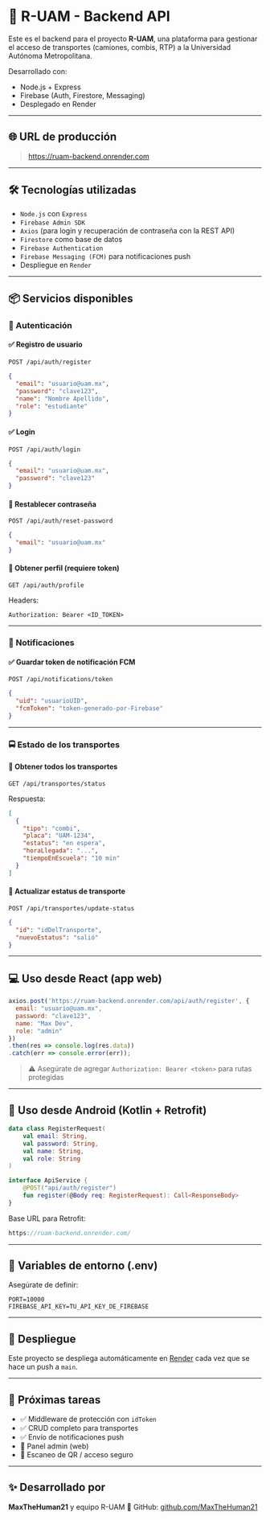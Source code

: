 # 🚌 R-UAM - Backend API

Este es el backend para el proyecto **R-UAM**, una plataforma para gestionar el acceso de transportes (camiones, combis, RTP) a la Universidad Autónoma Metropolitana.

Desarrollado con:
- Node.js + Express
- Firebase (Auth, Firestore, Messaging)
- Desplegado en Render

---

## 🌐 URL de producción

> https://ruam-backend.onrender.com

---

## 🛠 Tecnologías utilizadas

- `Node.js` con `Express`
- `Firebase Admin SDK`
- `Axios` (para login y recuperación de contraseña con la REST API)
- `Firestore` como base de datos
- `Firebase Authentication`
- `Firebase Messaging (FCM)` para notificaciones push
- Despliegue en `Render`

---

## 📦 Servicios disponibles

### 🔐 Autenticación

#### ✅ Registro de usuario
`POST /api/auth/register`

```json
{
  "email": "usuario@uam.mx",
  "password": "clave123",
  "name": "Nombre Apellido",
  "role": "estudiante"
}
```

#### ✅ Login
`POST /api/auth/login`

```json
{
  "email": "usuario@uam.mx",
  "password": "clave123"
}
```

#### 🔁 Restablecer contraseña
`POST /api/auth/reset-password`

```json
{
  "email": "usuario@uam.mx"
}
```

#### 👤 Obtener perfil (requiere token)
`GET /api/auth/profile`

Headers:
```
Authorization: Bearer <ID_TOKEN>
```

---

### 🔔 Notificaciones

#### ✅ Guardar token de notificación FCM
`POST /api/notifications/token`

```json
{
  "uid": "usuarioUID",
  "fcmToken": "token-generado-por-Firebase"
}
```

---

### 🚍 Estado de los transportes

#### 🔎 Obtener todos los transportes
`GET /api/transportes/status`

Respuesta:
```json
[
  {
    "tipo": "combi",
    "placa": "UAM-1234",
    "estatus": "en espera",
    "horaLlegada": "...",
    "tiempoEnEscuela": "10 min"
  }
]
```

#### 🔄 Actualizar estatus de transporte
`POST /api/transportes/update-status`

```json
{
  "id": "idDelTransporte",
  "nuevoEstatus": "salió"
}
```

---

## 💻 Uso desde React (app web)

```js
axios.post('https://ruam-backend.onrender.com/api/auth/register', {
  email: "usuario@uam.mx",
  password: "clave123",
  name: "Max Dev",
  role: "admin"
})
.then(res => console.log(res.data))
.catch(err => console.error(err));
```

> ⚠️ Asegúrate de agregar `Authorization: Bearer <token>` para rutas protegidas

---

## 📱 Uso desde Android (Kotlin + Retrofit)

```kotlin
data class RegisterRequest(
    val email: String,
    val password: String,
    val name: String,
    val role: String
)

interface ApiService {
    @POST("api/auth/register")
    fun register(@Body req: RegisterRequest): Call<ResponseBody>
}
```

Base URL para Retrofit:
```kotlin
https://ruam-backend.onrender.com/
```

---

## 📌 Variables de entorno (.env)

Asegúrate de definir:

```env
PORT=10000
FIREBASE_API_KEY=TU_API_KEY_DE_FIREBASE
```

---

## 🚀 Despliegue

Este proyecto se despliega automáticamente en [Render](https://render.com) cada vez que se hace un push a `main`.

---

## 🧠 Próximas tareas

- ✅ Middleware de protección con `idToken`
- ✅ CRUD completo para transportes
- ✅ Envío de notificaciones push
- 🔄 Panel admin (web)
- 🔄 Escaneo de QR / acceso seguro

---

## ✨ Desarrollado por

**MaxTheHuman21** y equipo R-UAM
🔗 GitHub: [github.com/MaxTheHuman21](https://github.com/MaxTheHuman21)
